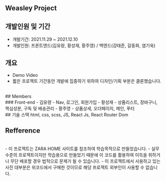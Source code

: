 ## Weasley Project
## 개발인원 및 기간
- 개발기간: 2021.11.29 ~ 2021.12.10
- 개발인원: 프론트엔드(김유량, 황성재, 황주영) / 백엔드(강태준, 길동화, 염기욱)

## 개요
- Demo Video
- 짧은 프로젝트 기간동안 개발에 집중하기 위하여 디자인/기획 부분은 클론했습니다.
<br>
## Members
<br>
### Front-end
- 김유량 - Nav, 로그인, 회원가입 
- 황성재 - 상품리스트, 장바구니, 핵심성분, 구독 및 배송관리
- 황주영 - 상품상세, 오더페이지, 메인, 푸터 

<br>
## 기술 스택
html, css, scss, JS, React Js, React Router Dom

## Refference
<br>
- 이 프로젝트는 ZARA HOME 사이트를 참조하여 학습목적으로 만들었습니다.
- 실무 수준의 프로젝트이지만 학습용으로 만들었기 때문에 이 코드를 활용하여 이득을 취하거나 무단 배포할 경우 법적으로 문제가 될 수 있습니다.
- 이 프로젝트에서 사용하고 있는 사진 대부분은 위코드에서 구매한 것이므로 해당 프로젝트 외부인이 사용할 수 없습니다.
